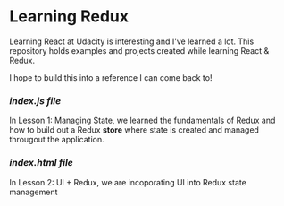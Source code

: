# Learning Redux

Learning React at Udacity is interesting and I've learned a lot. This repository holds examples and projects created while learning React & Redux.

I hope to build this into a reference I can come back to!

### _index.js file_

In Lesson 1: Managing State, we learned the fundamentals of Redux and how to build out a Redux **store** where state is created and managed througout the application.

### _index.html file_

In Lesson 2: UI + Redux, we are incoporating UI into Redux state management
